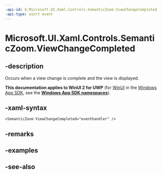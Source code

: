 ```yaml
---
-api-id: E:Microsoft.UI.Xaml.Controls.SemanticZoom.ViewChangeCompleted
-api-type: winrt event
---
```


<!-- Event syntax
public event Windows.UI.Xaml.Controls.SemanticZoomViewChangedEventHandler ViewChangeCompleted
-->

# Microsoft.UI.Xaml.Controls.SemanticZoom.ViewChangeCompleted

## -description
Occurs when a view change is complete and the view is displayed.

**This documentation applies to WinUI 2 for UWP** (for [WinUI](/windows/apps/winui/winui3/) in the [Windows App SDK](/windows/apps/windows-app-sdk/), see the **[Windows App SDK namespaces](/windows/windows-app-sdk/api/winrt/)**).

## -xaml-syntax
```xaml
<SemanticZoom ViewChangeCompleted="eventhandler" />
```


## -remarks

## -examples

## -see-also

